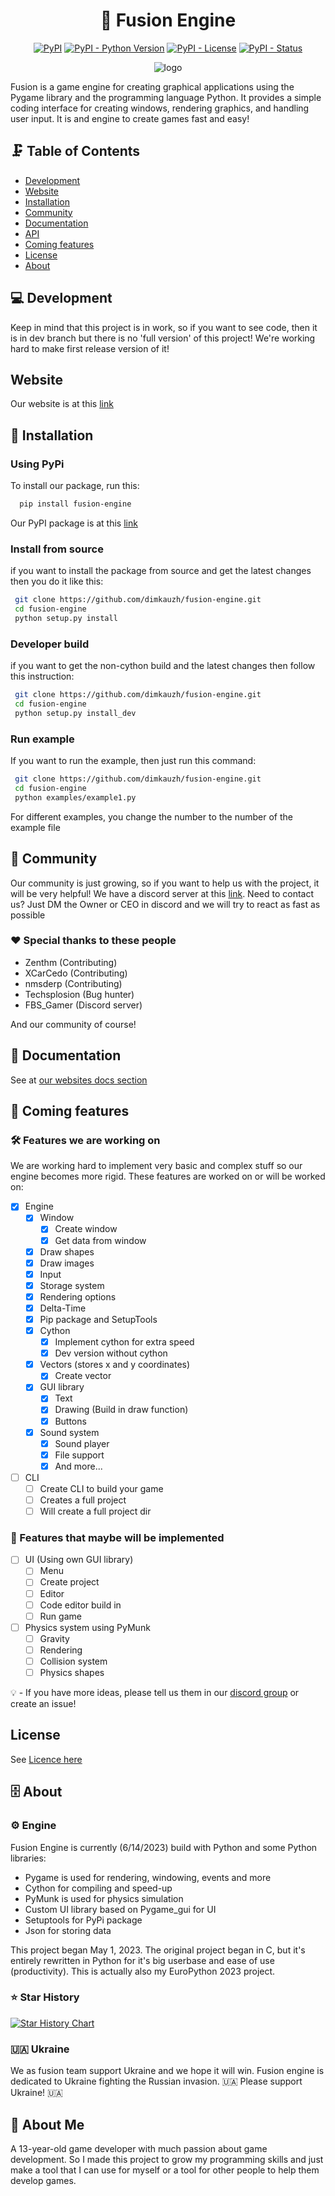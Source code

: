 <h1 align="center">🚀 Fusion Engine</h1>

<p align="center">
<a href="https://pypi.org/project/fusion-engine"><img alt="PyPI" src="https://img.shields.io/pypi/v/fusion-engine"></a>
<a href="https://pypi.org/project/fusion-engine"><img alt="PyPI - Python Version" src="https://img.shields.io/pypi/pyversions/fusion-engine"></a>
<a href="https://pypi.org/project/fusion-engine"><img alt="PyPI - License" src="https://img.shields.io/pypi/l/fusion-engine?color=blue"></a>
<a href="https://pypi.org/project/fusion-engine"><img alt="PyPI - Status" src="https://img.shields.io/pypi/status/fusion-engine?color=blue"></a>
</p>



<p align="center">
  <img src="https://user-images.githubusercontent.com/106883655/233103547-5693b2a3-22b9-4b68-ac2a-7220f16d48df.png" alt="logo">
</p>


Fusion is a game engine for creating graphical applications using the Pygame library and the programming language Python. It provides a simple coding interface for creating windows,
rendering graphics, and handling user input. It is and engine to create
games fast and easy!

## 🗜️ Table of Contents

- [Development](#development)
- [Website](#website)
- [Installation](#installation)
- [Community](#community)
- [Documentation](<https://dimkauzh.github.io/fusion-engine/docs/index.html>)
- [API](<https://dimkauzh.github.io/fusion-engine/docs/index.html>)
- [Coming features](#coming-features)
- [License](#license)
- [About](#about)


## 💻 Development

Keep in mind that this project is in work, so if you want to see code,
then it is in dev branch but there is no 'full version' of this project!
We're working hard to make first release version of it!
## Website

Our website is at this [link](<http://fusion-engine.tech/>)

## 💾 Installation

### Using PyPi

To install our package, run this:

```bash
  pip install fusion-engine
```

Our PyPI package is at this [link](<https://pypi.org/project/fusion-engine/>)

### Install from source

if you want to install the package from source and get the latest changes then you do it like this:

```bash
 git clone https://github.com/dimkauzh/fusion-engine.git
 cd fusion-engine
 python setup.py install
```

### Developer build

if you want to get the non-cython build and the latest changes then follow this instruction:

```bash
 git clone https://github.com/dimkauzh/fusion-engine.git
 cd fusion-engine
 python setup.py install_dev
```

### Run example

If you want to run the example, then just run this command:

```bash
 git clone https://github.com/dimkauzh/fusion-engine.git
 cd fusion-engine
 python examples/example1.py
```

For different examples, you change the number to the number of the example file

## 👥 Community

Our community is just growing, so if you want to help us with the project,
it will be very helpful!
We have a discord server at this [link](https://discord.gg/Smg3CK4ZMc).
Need to contact us? Just DM the Owner or CEO in discord and we will try to react as fast as possible

### ❤️ Special thanks to these people

- Zenthm (Contributing)
- XCarCedo (Contributing)
- nmsderp (Contributing)
- Techsplosion (Bug hunter)
- FBS_Gamer (Discord server)

And our community of course!

## 📃 Documentation

See at [our websites docs section](http://docs.fusion-engine.tech/)

## 📯 Coming features

### 🛠️ Features we are working on

We are working hard to implement very basic and complex stuff so our engine becomes more rigid. These features are worked on or will be worked on:

- [x] Engine
  - [x] Window
    - [x] Create window
    - [x] Get data from window
  - [x] Draw shapes
  - [x] Draw images
  - [x] Input
  - [x] Storage system
  - [x] Rendering options
  - [x] Delta-Time
  - [x] Pip package and SetupTools
  - [x] Cython
    - [x] Implement cython for extra speed
    - [x] Dev version without cython
  - [x] Vectors (stores x and y coordinates)
    - [x] Create vector
  - [x] GUI library
    - [x] Text
    - [x] Drawing (Build in draw function)
    - [x] Buttons
  - [x] Sound system
    - [x] Sound player
    - [x] File support
    - [x] And more...
- [ ] CLI
  - [ ] Create CLI to build your game
  - [ ] Creates a full project
  - [ ] Will create a full project dir

### 🔩 Features that maybe will be implemented

- [ ] UI (Using own GUI library)
  - [ ] Menu
  - [ ] Create project
  - [ ] Editor
  - [ ] Code editor build in
  - [ ] Run game

- [ ] Physics system using PyMunk
  - [ ] Gravity
  - [ ] Rendering
  - [ ] Collision system
  - [ ] Physics shapes

💡 - If you have more ideas, please tell us them in our [discord group](https://discord.gg/Smg3CK4ZMc) or create an issue!

## License

See [Licence here](LICENCE.md)

## 🗄️ About

### ⚙️ Engine

Fusion Engine is currently (6/14/2023) build with Python and some Python libraries:

- Pygame is used for rendering, windowing, events and more
- Cython for compiling and speed-up
- PyMunk is used for physics simulation
- Custom UI library based on Pygame_gui for UI
- Setuptools for PyPi package
- Json for storing data

This project began May 1, 2023. The original project began in C, but it's entirely rewritten in Python for it's big userbase and ease of use (productivity). This is actually also my EuroPython 2023 project.

### ⭐ Star History

<a href="https://api.star-history.com/svg?repos=dimkauzh/fusion-engine&Timeline">
  <picture>
    <source media="(prefers-color-scheme: dark)" srcset="https://api.star-history.com/svg?repos=dimkauzh/fusion-engine&type=Timeline&theme=dark" />
    <source media="(prefers-color-scheme: light)" srcset="https://api.star-history.com/svg?repos=dimkauzh/fusion-engine&type=Timeline" />
    <img alt="Star History Chart" src="https://api.star-history.com/svg?repos=dimkauzh/fusion-engine&type=Timeline" />
  </picture>
</a>

### 🇺🇦 Ukraine

We as fusion team support Ukraine and we hope it will win. Fusion engine is dedicated to Ukraine fighting the Russian invasion.
🇺🇦 Please support Ukraine! 🇺🇦

## 🚀 About Me

A 13-year-old game developer with much passion about game development. So I made this project to grow my programming skills and just make a tool that I can use for myself or a tool for other people to help them develop games.
